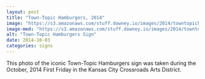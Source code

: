 ```yaml
---
layout: post
title: "Town-Topic Hamburgers, 2014"
image: "https://s3.amazonaws.com/stuff.downey.io/images/2014/towntopichamburgers.jpg"
image-med: "https://s3.amazonaws.com/stuff.downey.io/images/2014/towntopichamburgers-750.jpg"
alt: "Town-Topic Hamburgers Sign"
date: 2014-10-03
categories: signs
---
```


This photo of the iconic Town-Topic Hamburgers sign was taken during the October, 2014 First Friday in the Kansas City Crossroads Arts District.
